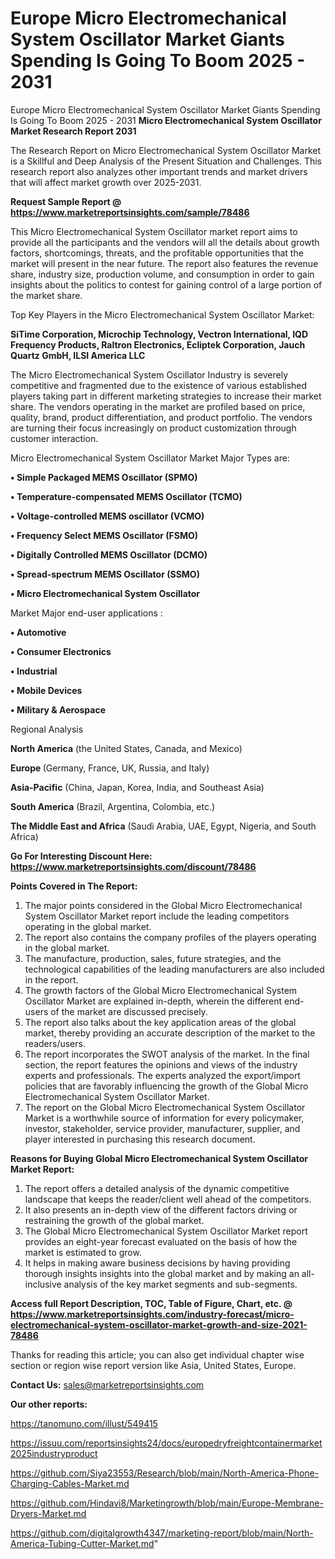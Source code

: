 # Europe Micro Electromechanical System Oscillator Market Giants Spending Is Going To Boom 2025 - 2031
Europe Micro Electromechanical System Oscillator Market Giants Spending Is Going To Boom 2025 - 2031
<strong>Micro Electromechanical System Oscillator Market Research Report 2031</strong>

The Research Report on Micro Electromechanical System Oscillator Market is a Skillful and Deep Analysis of the Present Situation and Challenges. This research report also analyzes other important trends and market drivers that will affect market growth over 2025-2031.

<strong>Request Sample Report @ <a href=https://www.marketreportsinsights.com/sample/78486>https://www.marketreportsinsights.com/sample/78486</a></strong>

This Micro Electromechanical System Oscillator market report aims to provide all the participants and the vendors will all the details about growth factors, shortcomings, threats, and the profitable opportunities that the market will present in the near future. The report also features the revenue share, industry size, production volume, and consumption in order to gain insights about the politics to contest for gaining control of a large portion of the market share.

Top Key Players in the Micro Electromechanical System Oscillator Market:

<strong>SiTime Corporation, Microchip Technology, Vectron International, IQD Frequency Products, Raltron Electronics, Ecliptek Corporation, Jauch Quartz GmbH, ILSI America LLC</strong>

The Micro Electromechanical System Oscillator Industry is severely competitive and fragmented due to the existence of various established players taking part in different marketing strategies to increase their market share. The vendors operating in the market are profiled based on price, quality, brand, product differentiation, and product portfolio. The vendors are turning their focus increasingly on product customization through customer interaction.

Micro Electromechanical System Oscillator Market Major Types are:

<strong>• Simple Packaged MEMS Oscillator (SPMO)

• Temperature-compensated MEMS Oscillator (TCMO)

• Voltage-controlled MEMS oscillator (VCMO)

• Frequency Select MEMS Oscillator (FSMO)

• Digitally Controlled MEMS Oscillator (DCMO)

• Spread-spectrum MEMS Oscillator (SSMO)

• Micro Electromechanical System Oscillator</strong>

Market Major end-user applications :

<strong>• Automotive

• Consumer Electronics

• Industrial

• Mobile Devices

• Military & Aerospace</strong>

Regional Analysis

</u><strong><b>North America</b></strong> (the United States, Canada, and Mexico)

<strong><b>Europe </b></strong>(Germany, France, UK, Russia, and Italy)

<strong><b>Asia-Pacific</b></strong> (China, Japan, Korea, India, and Southeast Asia)

<strong><b>South America</b></strong> (Brazil, Argentina, Colombia, etc.)

<strong><b>The Middle East and Africa</b></strong> (Saudi Arabia, UAE, Egypt, Nigeria, and South Africa)

<strong>Go For Interesting Discount Here: <a href=https://www.marketreportsinsights.com/discount/78486>https://www.marketreportsinsights.com/discount/78486</a></strong>

<strong>Points Covered in The Report:</strong>
<ol>
  <li>The major points considered in the Global Micro Electromechanical System Oscillator Market report include the leading competitors operating in the global market.</li>
  <li>The report also contains the company profiles of the players operating in the global market.</li>
  <li>The manufacture, production, sales, future strategies, and the technological capabilities of the leading manufacturers are also included in the report.</li>
  <li>The growth factors of the Global Micro Electromechanical System Oscillator Market are explained in-depth, wherein the different end-users of the market are discussed precisely.</li>
  <li>The report also talks about the key application areas of the global market, thereby providing an accurate description of the market to the readers/users.</li>
  <li>The report incorporates the SWOT analysis of the market. In the final section, the report features the opinions and views of the industry experts and professionals. The experts analyzed the export/import policies that are favorably influencing the growth of the Global Micro Electromechanical System Oscillator Market.</li>
  <li>The report on the Global Micro Electromechanical System Oscillator Market is a worthwhile source of information for every policymaker, investor, stakeholder, service provider, manufacturer, supplier, and player interested in purchasing this research document.</li>
</ol>
<strong>Reasons for Buying Global Micro Electromechanical System Oscillator Market Report:</strong>

<ol>
  <li>The report offers a detailed analysis of the dynamic competitive landscape that keeps the reader/client well ahead of the competitors.</li>
  <li>It also presents an in-depth view of the different factors driving or restraining the growth of the global market.</li>
  <li>The Global Micro Electromechanical System Oscillator Market report provides an eight-year forecast evaluated on the basis of how the market is estimated to grow.</li>
  <li>It helps in making aware business decisions by having providing thorough insights insights into the global market and by making an all-inclusive analysis of the key market segments and sub-segments.</li>
</ol>
<strong>Access full Report Description, TOC, Table of Figure, Chart, etc. @ <a href=https://www.marketreportsinsights.com/industry-forecast/micro-electromechanical-system-oscillator-market-growth-and-size-2021-78486>https://www.marketreportsinsights.com/industry-forecast/micro-electromechanical-system-oscillator-market-growth-and-size-2021-78486</a></strong>


Thanks for reading this article; you can also get individual chapter wise section or region wise report version like Asia, United States, Europe.

<strong>Contact Us:</strong>
sales@marketreportsinsights.com

<strong>Our other reports:</strong>

<a href=https://tanomuno.com/illust/549415>https://tanomuno.com/illust/549415</a>

<a href=https://issuu.com/reportsinsights24/docs/europedryfreightcontainermarket2025industryproduct>https://issuu.com/reportsinsights24/docs/europedryfreightcontainermarket2025industryproduct</a>

<a href=https://github.com/Siya23553/Research/blob/main/North-America-Phone-Charging-Cables-Market.md>https://github.com/Siya23553/Research/blob/main/North-America-Phone-Charging-Cables-Market.md</a>

<a href=https://github.com/Hindavi8/Marketingrowth/blob/main/Europe-Membrane-Dryers-Market.md>https://github.com/Hindavi8/Marketingrowth/blob/main/Europe-Membrane-Dryers-Market.md</a>

<a href=https://github.com/digitalgrowth4347/marketing-report/blob/main/North-America-Tubing-Cutter-Market.md>https://github.com/digitalgrowth4347/marketing-report/blob/main/North-America-Tubing-Cutter-Market.md</a>"
